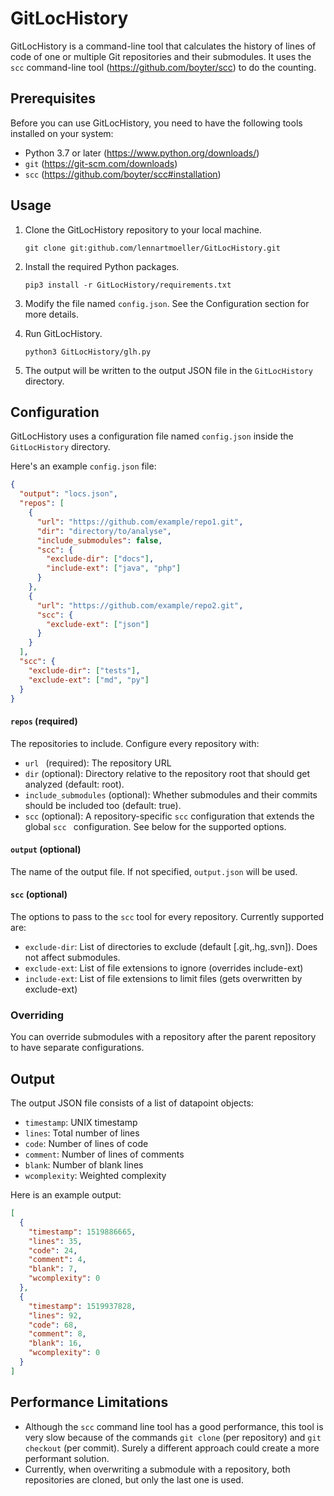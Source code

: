 # GitLocHistory

GitLocHistory is a command-line tool that calculates the history of lines of code of one or multiple Git repositories and their submodules. It uses the `scc` command-line tool (https://github.com/boyter/scc) to do the counting.



## Prerequisites

Before you can use GitLocHistory, you need to have the following tools installed on your system:

- Python 3.7 or later (https://www.python.org/downloads/)
- `git` (https://git-scm.com/downloads)
- `scc` (https://github.com/boyter/scc#installation)



## Usage

1. Clone the GitLocHistory repository to your local machine.
   ```shell
   git clone git:github.com/lennartmoeller/GitLocHistory.git
   ```

2. Install the required Python packages.
   ```shell
   pip3 install -r GitLocHistory/requirements.txt
   ```

3. Modify the file named `config.json`. See the Configuration section for more details.

4. Run GitLocHistory.
   ```shell
   python3 GitLocHistory/glh.py
   ```

5. The output will be written to the output JSON file in the `GitLocHistory` directory.



## Configuration

GitLocHistory uses a configuration file named `config.json` inside the `GitLocHistory` directory.

Here's an example `config.json` file:

```json
{
  "output": "locs.json",
  "repos": [
    {
      "url": "https://github.com/example/repo1.git",
      "dir": "directory/to/analyse",
      "include_submodules": false,
      "scc": {
        "exclude-dir": ["docs"],
        "include-ext": ["java", "php"]
      }
    },
    {
      "url": "https://github.com/example/repo2.git",
      "scc": {
        "exclude-ext": ["json"]
      }
    }
  ],
  "scc": {
    "exclude-dir": ["tests"],
    "exclude-ext": ["md", "py"]
  }
}

```

#### `repos` (required)

The repositories to include. Configure every repository with:

- `url ` (required): The repository URL 
- `dir` (optional): Directory relative to the repository root that should get analyzed (default: root).
- `include_submodules` (optional): Whether submodules and their commits should be included too (default: true).
- `scc` (optional): A repository-specific `scc` configuration that extends the global `scc ` configuration. See below for the supported options.

#### `output` (optional)

The name of the output file. If not specified, `output.json` will be used.

#### `scc` (optional)

The options to pass to the `scc` tool for every repository. Currently supported are:

- `exclude-dir`: List of directories to exclude (default [.git,.hg,.svn]). Does not affect submodules.
- `exclude-ext`: List of file extensions to ignore (overrides include-ext)
- `include-ext`: List of file extensions to limit files (gets overwritten by exclude-ext)



### Overriding

You can override submodules with a repository after the parent repository to have separate configurations.



## Output

The output JSON file consists of a list of datapoint objects:

- `timestamp`: UNIX timestamp
- `lines`: Total number of lines
- `code`: Number of lines of code
- `comment`: Number of lines of comments
- `blank`: Number of blank lines
- `wcomplexity`: Weighted complexity

Here is an example output:

```json
[
  {
    "timestamp": 1519886665,
    "lines": 35,
    "code": 24,
    "comment": 4,
    "blank": 7,
    "wcomplexity": 0
  },
  {
    "timestamp": 1519937828,
    "lines": 92,
    "code": 68,
    "comment": 8,
    "blank": 16,
    "wcomplexity": 0
  }
]
```



## Performance Limitations

- Although the `scc` command line tool has a good performance, this tool is very slow because of the commands `git clone` (per repository) and `git checkout` (per commit). Surely a different approach could create a more performant solution.
- Currently, when overwriting a submodule with a repository, both repositories are cloned, but only the last one is used.

